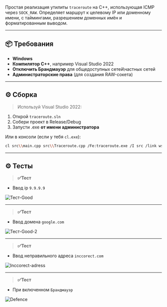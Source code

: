 Простая реализация утилиты `traceroute` на C++, использующая ICMP через `SOCK_RAW`. Определяет маршрут к целевому IP или доменному имени, с таймингами, разрешением доменных имён и форматированным выводом.

---

## 📦 Требования

- **Windows**
- **Компилятор C++**, например Visual Studio 2022
- **Отключить Брандмауэр** для общедоступных сетей\частных сетей
- **Администраторские права** (для создания RAW-сокета)

---

## ⚙️ Сборка

> Используй Visual Studio 2022:
1. Открой `traceroute.sln`
2. Собери проект в Release/Debug
3. Запусти .exe **от имени администратора**

Или в консоли (если у тебя `cl.exe`):

```bash
cl src\\main.cpp src\\Traceroute.cpp /Fe:traceroute.exe /I src /link ws2_32.lib iphlpapi.lib
```

---

## ⚙️ Тесты

>**✅Тест**
- Ввод ip ```9.9.9.9```

![Тест-Good](https://github.com/user-attachments/assets/13132a98-45a6-4dbf-ba5e-acea86780443)

---
>**✅Тест**
- Ввод домена ```google.com```

![Тест-Good-2](https://github.com/user-attachments/assets/36094ce1-2f1f-4d3f-9068-ad9a85eaeb7d)

---
>**✅Тест**
- Ввод неправильного адреса ```inccorect.com```

![Inccorect-adress](https://github.com/user-attachments/assets/858be5f9-f52d-422a-a395-2f6d839cfc2f)

---
>**✅Тест**
- При включенном ```Брандмауэр```
  
![Defence](https://github.com/user-attachments/assets/6f875fea-939c-48e8-9910-95746fd1da6d)
